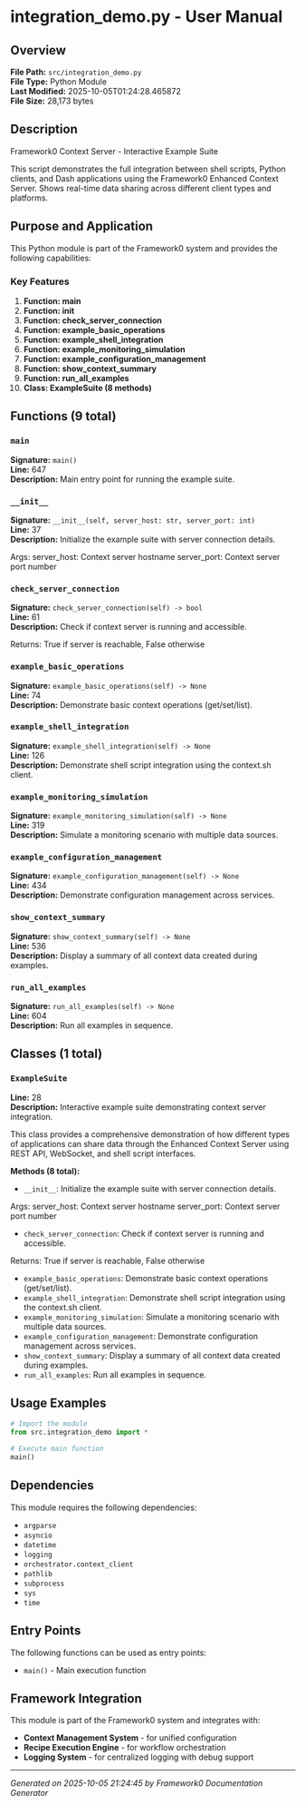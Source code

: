 # integration_demo.py - User Manual

## Overview
**File Path:** `src/integration_demo.py`  
**File Type:** Python Module  
**Last Modified:** 2025-10-05T01:24:28.465872  
**File Size:** 28,173 bytes  

## Description
Framework0 Context Server - Interactive Example Suite

This script demonstrates the full integration between shell scripts, Python clients,
and Dash applications using the Framework0 Enhanced Context Server. Shows real-time
data sharing across different client types and platforms.

## Purpose and Application
This Python module is part of the Framework0 system and provides the following capabilities:

### Key Features
1. **Function: main**
2. **Function: __init__**
3. **Function: check_server_connection**
4. **Function: example_basic_operations**
5. **Function: example_shell_integration**
6. **Function: example_monitoring_simulation**
7. **Function: example_configuration_management**
8. **Function: show_context_summary**
9. **Function: run_all_examples**
10. **Class: ExampleSuite (8 methods)**

## Functions (9 total)

### `main`

**Signature:** `main()`  
**Line:** 647  
**Description:** Main entry point for running the example suite.

### `__init__`

**Signature:** `__init__(self, server_host: str, server_port: int)`  
**Line:** 37  
**Description:** Initialize the example suite with server connection details.

Args:
    server_host: Context server hostname
    server_port: Context server port number

### `check_server_connection`

**Signature:** `check_server_connection(self) -> bool`  
**Line:** 61  
**Description:** Check if context server is running and accessible.

Returns:
    True if server is reachable, False otherwise

### `example_basic_operations`

**Signature:** `example_basic_operations(self) -> None`  
**Line:** 74  
**Description:** Demonstrate basic context operations (get/set/list).

### `example_shell_integration`

**Signature:** `example_shell_integration(self) -> None`  
**Line:** 126  
**Description:** Demonstrate shell script integration using the context.sh client.

### `example_monitoring_simulation`

**Signature:** `example_monitoring_simulation(self) -> None`  
**Line:** 319  
**Description:** Simulate a monitoring scenario with multiple data sources.

### `example_configuration_management`

**Signature:** `example_configuration_management(self) -> None`  
**Line:** 434  
**Description:** Demonstrate configuration management across services.

### `show_context_summary`

**Signature:** `show_context_summary(self) -> None`  
**Line:** 536  
**Description:** Display a summary of all context data created during examples.

### `run_all_examples`

**Signature:** `run_all_examples(self) -> None`  
**Line:** 604  
**Description:** Run all examples in sequence.


## Classes (1 total)

### `ExampleSuite`

**Line:** 28  
**Description:** Interactive example suite demonstrating context server integration.

This class provides a comprehensive demonstration of how different types
of applications can share data through the Enhanced Context Server using
REST API, WebSocket, and shell script interfaces.

**Methods (8 total):**
- `__init__`: Initialize the example suite with server connection details.

Args:
    server_host: Context server hostname
    server_port: Context server port number
- `check_server_connection`: Check if context server is running and accessible.

Returns:
    True if server is reachable, False otherwise
- `example_basic_operations`: Demonstrate basic context operations (get/set/list).
- `example_shell_integration`: Demonstrate shell script integration using the context.sh client.
- `example_monitoring_simulation`: Simulate a monitoring scenario with multiple data sources.
- `example_configuration_management`: Demonstrate configuration management across services.
- `show_context_summary`: Display a summary of all context data created during examples.
- `run_all_examples`: Run all examples in sequence.


## Usage Examples

```python
# Import the module
from src.integration_demo import *

# Execute main function
main()
```


## Dependencies

This module requires the following dependencies:

- `argparse`
- `asyncio`
- `datetime`
- `logging`
- `orchestrator.context_client`
- `pathlib`
- `subprocess`
- `sys`
- `time`


## Entry Points

The following functions can be used as entry points:

- `main()` - Main execution function


## Framework Integration

This module is part of the Framework0 system and integrates with:

- **Context Management System** - for unified configuration
- **Recipe Execution Engine** - for workflow orchestration
- **Logging System** - for centralized logging with debug support


---
*Generated on 2025-10-05 21:24:45 by Framework0 Documentation Generator*
